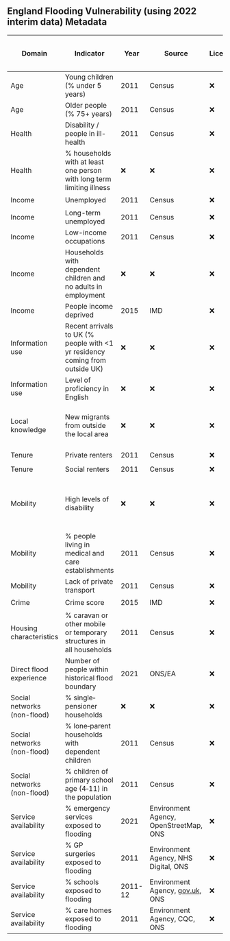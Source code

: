 ## England Flooding Vulnerability (using 2022 interim data) Metadata

| Domain | Indicator | Year | Source | License | Indicator Code Added to `R/` | Data Added to `data/` |
| --- | --- | --- | --- | --- | --- | --- |
| Age | Young children (% under 5 years) | 2011 | Census | :x: | :heavy_check_mark: | :heavy_check_mark: |
| Age | Older people (% 75+ years) | 2011 | Census | :x: | :heavy_check_mark: | :heavy_check_mark: |
| Health | Disability / people in ill-health | 2011 | Census | :x: | :heavy_check_mark: | :heavy_check_mark: |
| Health | % households with at least one person with long term limiting illness | :x: | :x: | :x: | :x: | :x: |
| Income | Unemployed | 2011 | Census | :x: | :heavy_check_mark: | :heavy_check_mark: |
| Income | Long-term unemployed | 2011 | Census | :x: | :heavy_check_mark: | :heavy_check_mark: |
| Income | Low-income occupations | 2011 | Census | :x: | :heavy_check_mark: | :heavy_check_mark: |
| Income | Households with dependent children and no adults in employment | :x: | :x: | :x: | :x: | :x: |
| Income | People income deprived | 2015 | IMD | :x: | :heavy_check_mark: | :heavy_check_mark: |
| Information use | Recent arrivals to UK (% people with <1 yr residency coming from outside UK) | :x: | :x: | :x: | :x: | :x: |
| Information use | Level of proficiency in English | :x: | :x: | :x: | :x: | :x: |
| Local knowledge | New migrants from outside the local area | :x: | :x: | :x: | :x: - but could potentially use [LA-level data](https://www.ons.gov.uk/peoplepopulationandcommunity/populationandmigration/migrationwithintheuk/datasets/localareamigrationindicatorsunitedkingdom) | :x: |
| Tenure | Private renters | 2011 | Census | :x: | :heavy_check_mark: | :heavy_check_mark: |
| Tenure | Social renters | 2011 | Census | :x: | :heavy_check_mark: | :heavy_check_mark: |
| Mobility | High levels of disability | :x: | :x: | :x: | :x: - This indicator is already in the 'Health' domain | :x: |
| Mobility | % people living in medical and care establishments | 2011 | Census | :x: | :heavy_check_mark: | :heavy_check_mark: |
| Mobility | Lack of private transport | 2011 | Census | :x: | :heavy_check_mark: | :heavy_check_mark: |
| Crime | Crime score | 2015 | IMD | :x: | :heavy_check_mark: | :heavy_check_mark: |
| Housing characteristics | % caravan or other mobile or temporary structures in all households | 2011 | Census | :x: | :heavy_check_mark: | :heavy_check_mark: |
| Direct flood experience | Number of people within historical flood boundary | 2021 | ONS/EA | :x: | :heavy_check_mark: | :heavy_check_mark: |
| Social networks (non-flood) | % single‐pensioner households | :x: | :x: | :x: | :x: | :x: |
| Social networks (non-flood) | % lone‐parent households with dependent children | 2011 |Census | :x: | :heavy_check_mark: | :heavy_check_mark: |
| Social networks (non-flood) | % children of primary school age (4‐11) in the population | 2011 |Census | :x: | :heavy_check_mark: | :heavy_check_mark: |
| Service availability | % emergency services exposed to flooding | 2021 | Environment Agency, OpenStreetMap, ONS | :x: | :heavy_check_mark: | :heavy_check_mark: |
| Service availability | % GP surgeries exposed to flooding | 2011 | Environment Agency, NHS Digital, ONS | :x: | :heavy_check_mark: | :heavy_check_mark: |
| Service availability | % schools exposed to flooding | 2011-12 | Environment Agency, [gov.uk](https://www.compare-school-performance.service.gov.uk/download-data), ONS | :x: | :heavy_check_mark: | :heavy_check_mark: |
| Service availability | % care homes exposed to flooding | 2011 | Environment Agency, CQC, ONS | :x: | :heavy_check_mark: | :heavy_check_mark: |
